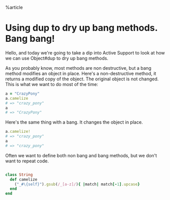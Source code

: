 %article

# Using dup to dry up bang methods. Bang bang!

Hello, and today we're going to take a dip into Active Support to look at how we can use Object#dup to dry up bang methods.

As you probably know, most methods are non destructive, but a bang method modifies an object in place. Here's a non-destructive method, it returns a modified copy of the object. The original object is not changed. This is what we want to do most of the time:


```ruby
a = "CrazyPony"
a.camelize
# => "crazy_pony"
a
# => "CrazyPony"
```





Here's the same thing with a bang. It changes the object in place.

```ruby
a.camelize!
# => "crazy_pony"
a
# => "crazy_pony"
```





Often we want to define both non bang and bang methods, but we don't want to repeat code.

```ruby

class String
  def camelize
    ("_#\{self}").gsub(/_[a-z]/){ |match| match[-1].upcase}
  end
end
```


